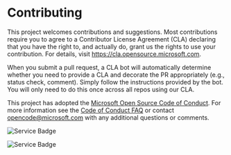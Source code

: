 
# Contributing

This project welcomes contributions and suggestions.  Most contributions require you to agree to a
Contributor License Agreement (CLA) declaring that you have the right to, and actually do, grant us
the rights to use your contribution. For details, visit https://cla.opensource.microsoft.com.

When you submit a pull request, a CLA bot will automatically determine whether you need to provide
a CLA and decorate the PR appropriately (e.g., status check, comment). Simply follow the instructions
provided by the bot. You will only need to do this once across all repos using our CLA.

This project has adopted the [Microsoft Open Source Code of Conduct](https://opensource.microsoft.com/codeofconduct/).
For more information see the [Code of Conduct FAQ](https://opensource.microsoft.com/codeofconduct/faq/) or
contact [opencode@microsoft.com](mailto:opencode@microsoft.com) with any additional questions or comments.


![Service Badge](https://img.shields.io/endpoint?url=https://winget-test.azurefd.net/api/GetServiceComponentStatusBadge?component=ValidationPipeline "Validation Pipeline Badge")

![Service Badge](https://img.shields.io/endpoint?url=https://winget-test.azurefd.net/api/GetServiceComponentStatusBadge?component=PublishPipeline "Publish PIpeline Badge")

